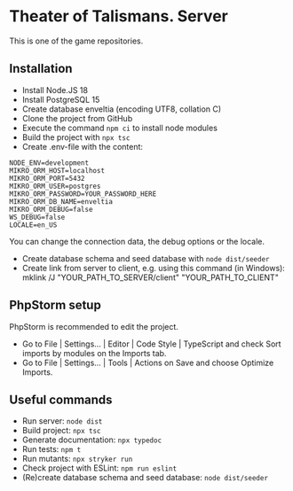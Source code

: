 Theater of Talismans. Server
============================
This is one of the game repositories.

Installation
------------
* Install Node.JS 18
* Install PostgreSQL 15
* Create database enveltia (encoding UTF8, collation C)
* Clone the project from GitHub
* Execute the command `npm ci` to install node modules
* Build the project with `npx tsc`
* Create .env-file with the content:
```
NODE_ENV=development
MIKRO_ORM_HOST=localhost
MIKRO_ORM_PORT=5432
MIKRO_ORM_USER=postgres
MIKRO_ORM_PASSWORD=YOUR_PASSWORD_HERE
MIKRO_ORM_DB_NAME=enveltia
MIKRO_ORM_DEBUG=false
WS_DEBUG=false
LOCALE=en_US
```
You can change the connection data, the debug options or the locale.
* Create database schema and seed database with `node dist/seeder`
* Create link from server to client, e.g. using this command (in Windows): mklink /J "YOUR_PATH_TO_SERVER/client" "YOUR_PATH_TO_CLIENT"

PhpStorm setup
------------
PhpStorm is recommended to edit the project.
* Go to File | Settings… | Editor | Code Style | TypeScript and check Sort imports by modules on the Imports tab.
* Go to File | Settings… | Tools | Actions on Save and choose Optimize Imports.

Useful commands
---------------
* Run server: `node dist`
* Build project: `npx tsc`
* Generate documentation: `npx typedoc`
* Run tests: `npm t`
* Run mutants: `npx stryker run`
* Check project with ESLint: `npm run eslint`
* (Re)create database schema and seed database: `node dist/seeder`